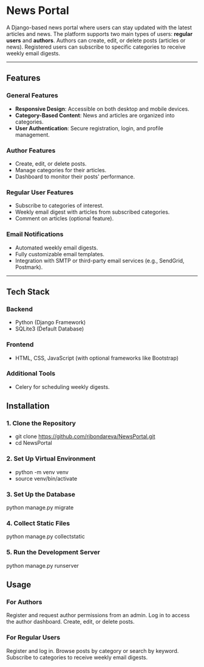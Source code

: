 # News Portal

A Django-based news portal where users can stay updated with the latest articles and news. The platform supports two main types of users: **regular users** and **authors**. Authors can create, edit, or delete posts (articles or news). Registered users can subscribe to specific categories to receive weekly email digests.

---

## Features

### General Features
- **Responsive Design**: Accessible on both desktop and mobile devices.
- **Category-Based Content**: News and articles are organized into categories.
- **User Authentication**: Secure registration, login, and profile management.

### Author Features
- Create, edit, or delete posts.
- Manage categories for their articles.
- Dashboard to monitor their posts' performance.

### Regular User Features
- Subscribe to categories of interest.
- Weekly email digest with articles from subscribed categories.
- Comment on articles (optional feature).

### Email Notifications
- Automated weekly email digests.
- Fully customizable email templates.
- Integration with SMTP or third-party email services (e.g., SendGrid, Postmark).

---

## Tech Stack

### Backend
- Python (Django Framework)
- SQLite3 (Default Database)

### Frontend
- HTML, CSS, JavaScript (with optional frameworks like Bootstrap)

### Additional Tools
- Celery for scheduling weekly digests.
## Installation

### 1. Clone the Repository
- git clone https://github.com/ribondareva/NewsPortal.git
- cd NewsPortal

### 2. Set Up Virtual Environment
- python -m venv venv
- source venv/bin/activate 

### 3. Set Up the Database
python manage.py migrate

 ### 4. Collect Static Files
 python manage.py collectstatic

 ### 5. Run the Development Server
 python manage.py runserver


## Usage

 ### For Authors
Register and request author permissions from an admin.
Log in to access the author dashboard.
Create, edit, or delete posts.

 ### For Regular Users
Register and log in.
Browse posts by category or search by keyword.
Subscribe to categories to receive weekly email digests.
